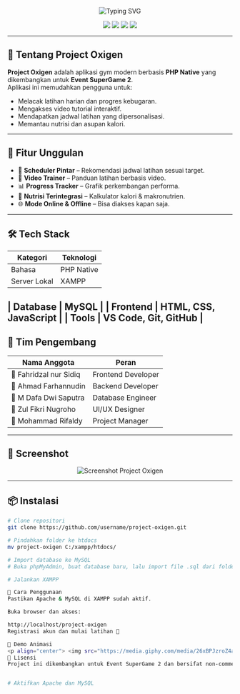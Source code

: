 <!-- HEADER ANIMASI -->
<p align="center">
  <img src="https://www.google.com/url?sa=i&url=https%3A%2F%2Fwww.pinterest.com%2Fpin%2F428264245823713534%2F&psig=AOvVaw1LqIhU9s-CBFNN_wuP2TfH&ust=1754823431787000&source=images&cd=vfe&opi=89978449&ved=0CBQQjRxqFwoTCKixy7nI_Y4DFQAAAAAdAAAAABAL" alt="Typing SVG" />
</p>

<!-- BADGES -->
<p align="center">
  <img src="https://img.shields.io/badge/Status-Development-blue?style=for-the-badge&logo=github" />
  <img src="https://img.shields.io/badge/Team%20Members-5-orange?style=for-the-badge&logo=people" />
  <img src="https://img.shields.io/badge/Event-SuperGame%202-red?style=for-the-badge&logo=game-controller" />
  <img src="https://img.shields.io/badge/Language-PHP%20Native-777BB4?style=for-the-badge&logo=php" />
</p>

---

## 💪 Tentang Project Oxigen
**Project Oxigen** adalah aplikasi gym modern berbasis **PHP Native** yang dikembangkan untuk **Event SuperGame 2**.  
Aplikasi ini memudahkan pengguna untuk:
- Melacak latihan harian dan progres kebugaran.
- Mengakses video tutorial interaktif.
- Mendapatkan jadwal latihan yang dipersonalisasi.
- Memantau nutrisi dan asupan kalori.

---

## 🚀 Fitur Unggulan
- 📅 **Scheduler Pintar** – Rekomendasi jadwal latihan sesuai target.
- 🎥 **Video Trainer** – Panduan latihan berbasis video.
- 📊 **Progress Tracker** – Grafik perkembangan performa.
- 🥗 **Nutrisi Terintegrasi** – Kalkulator kalori & makronutrien.
- 🌐 **Mode Online & Offline** – Bisa diakses kapan saja.

---

## 🛠️ Tech Stack
| Kategori       | Teknologi |
|----------------|-----------|
| Bahasa         | PHP Native |
| Server Lokal   | XAMPP |

| Database       | MySQL |
| Frontend       | HTML, CSS, JavaScript |
| Tools          | VS Code, Git, GitHub |
---

## 👥 Tim Pengembang
| Nama Anggota | Peran                         |
|--------------|----------------------------   |
| 👤 Fahridzal nur Sidiq | Frontend Developer |
| 👤 Ahmad Farhannudin   | Backend Developer  |
| 👤 M Dafa Dwi Saputra  | Database Engineer  |
| 👤 Zul Fikri Nugroho   | UI/UX Designer     |
| 👤 Mohammad Rifaldy    | Project Manager    |

---

## 📸 Screenshot
<p align="center">
  <img src="https://via.placeholder.com/800x400.png?text=Screenshot+Aplikasi+Gym" alt="Screenshot Project Oxigen" />
</p>

---

## 📦 Instalasi
```bash
# Clone repositori
git clone https://github.com/username/project-oxigen.git

# Pindahkan folder ke htdocs
mv project-oxigen C:/xampp/htdocs/

# Import database ke MySQL
# Buka phpMyAdmin, buat database baru, lalu import file .sql dari folder database

# Jalankan XAMPP

🎯 Cara Penggunaan
Pastikan Apache & MySQL di XAMPP sudah aktif.

Buka browser dan akses:

http://localhost/project-oxigen
Registrasi akun dan mulai latihan 💪

🎥 Demo Animasi
<p align="center"> <img src="https://media.giphy.com/media/26xBPJzroZ4aS/giphy.gif" alt="Gym Animation" width="400"/> </p>
📜 Lisensi
Project ini dikembangkan untuk Event SuperGame 2 dan bersifat non-commercial.


# Aktifkan Apache dan MySQL





